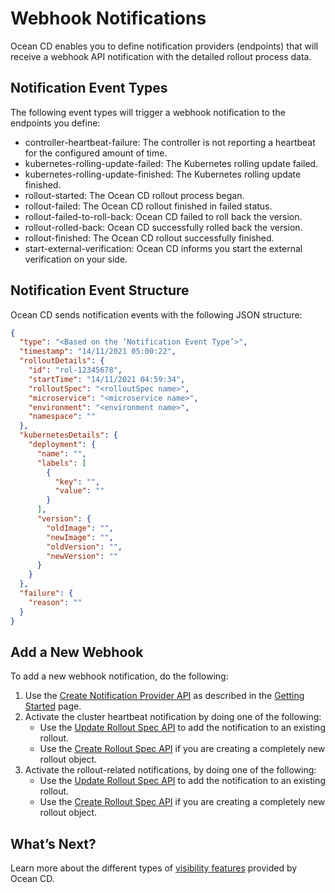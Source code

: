 <meta name="robots" content="noindex">

# Webhook Notifications

Ocean CD enables you to define notification providers (endpoints) that will receive a webhook API notification with the detailed rollout process data.

## Notification Event Types

The following event types will trigger a webhook notification to the endpoints you define:
- controller-heartbeat-failure: The controller is not reporting a heartbeat for the configured amount of time.
- kubernetes-rolling-update-failed: The Kubernetes rolling update failed.
- kubernetes-rolling-update-finished: The Kubernetes rolling update finished.
- rollout-started: The Ocean CD rollout process began.
- rollout-failed: The Ocean CD rollout finished in failed status.
- rollout-failed-to-roll-back: Ocean CD failed to roll back the version.
- rollout-rolled-back: Ocean CD successfully rolled back the version.
- rollout-finished: The Ocean CD rollout successfully finished.
- start-external-verification: Ocean CD informs you start the external verification on your side.

## Notification Event Structure

Ocean CD sends notification events with the following JSON structure:

```json
{
  "type": "<Based on the ‘Notification Event Type’>",
  "timestamp": "14/11/2021 05:00:22",
  "rolloutDetails": {
    "id": "rol-12345678",
    "startTime": "14/11/2021 04:59:34",
    "rolloutSpec": "<rolloutSpec name>",
    "microservice": "<microservice name>",
    "environment": "<environment name>",
    "namespace": ""
  },
  "kubernetesDetails": {
    "deployment": {
      "name": "",
      "labels": [
        {
          "key": "",
          "value": ""
        }
      ],
      "version": {
        "oldImage": "",
        "newImage": "",
        "oldVersion": "",
        "newVersion": ""
      }
    }
  },
  "failure": {
    "reason": ""
  }
}
```

## Add a New Webhook
To add a new webhook notification, do the following:
1. Use the [Create Notification Provider API](https://docs.spot.io/api/#operation/OceanCDNotificationProviderCreate) as described in the [Getting Started](ocean-cd/getting-started/) page.
2. Activate the cluster heartbeat notification by doing one of the following:
   - Use the [Update Rollout Spec API](https://docs.spot.io/api/#operation/OceanCDRolloutSpecUpdate) to add the notification to an existing rollout.
   - Use the [Create Rollout Spec API](https://docs.spot.io/api/#operation/OceanCDRolloutSpecCreate) if you are creating a completely new rollout object.
3. Activate the rollout-related notifications, by doing one of the following:
   - Use the [Update Rollout Spec API](https://docs.spot.io/api/#operation/OceanCDRolloutSpecUpdate) to add the notification to an existing rollout.
   - Use the [Create Rollout Spec API](https://docs.spot.io/api/#operation/OceanCDRolloutSpecCreate) if you are creating a completely new rollout object.

## What’s Next?

Learn more about the different types of [visibility features](ocean-cd/features/granular-visibility/) provided by Ocean CD.
